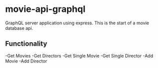 # movie-api-graphql
GraphQL server application using express. This is the start of a movie database api. 

## Functionality
-Get Movies
-Get Directors
-Get Single Movie
-Get Single Director
-Add Movie
-Add Director 

